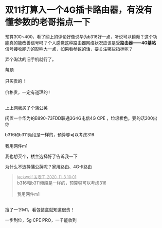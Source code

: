 # 双11打算入一个4G插卡路由器，有没有懂参数的老哥指点一下


预算300~400，看了网上的评论好像说华为b316好一点，听说可以锁频？这个功能真的能改善信号吗？个人感觉这种路由器网络状况应该是受<strong>路由器——4G基站</strong>信号接收能力的影响大一点，如果看参数的话，要关注哪些指标呢？<br />
<img id="aimg_GB0Zj" onclick="zoom(this, this.src, 0, 0, 0)" class="zoom" src="https://s1.ax1x.com/2020/11/03/BsEHje.png" onmouseover="img_onmouseoverfunc(this)" onload="thumbImg(this)" border="0" alt="" /><br />
<img id="aimg_d20n9" onclick="zoom(this, this.src, 0, 0, 0)" class="zoom" src="https://s1.ax1x.com/2020/11/03/BsEqnH.png" onmouseover="img_onmouseoverfunc(this)" onload="thumbImg(this)" border="0" alt="" /><img id="aimg_Rz6gb" onclick="zoom(this, this.src, 0, 0, 0)" class="zoom" src="https://cdn.jsdelivr.net/gh/hishis/forum-master/public/images/patch.gif" onmouseover="img_onmouseoverfunc(this)" onload="thumbImg(this)" border="0" alt="" />

弄个淘汰的旧手机就行了。

帮顶<br />
<br />
只买贵的！<br />
<br />
价格贵，一定有道理的！<br />
<br />
<img src="static/image/smiley/default/lol.gif" smilieid="12" border="0" alt="" /><img src="static/image/smiley/default/lol.gif" smilieid="12" border="0" alt="" /><img src="static/image/smiley/default/lol.gif" smilieid="12" border="0" alt="" />

上上网我买了个蒲公英<img src="static/image/smiley/default/lol.gif" smilieid="12" border="0" alt="" />

闲置一个华为的B890-73FDD联通3G4G电信4G CPE ，垃圾橙色，要的话200出你

b316和b311频段是一样的，预算够可以考虑316<br />
<br />
我用网件m1

我也想买个，楼主选择好了告诉我一下

为什么不选择蒲公英呢？家用路由、4G卡路由

<div class="quote"><blockquote><font size="2"><a href="https://www.hostloc.com/forum.php?mod=redirect&amp;goto=findpost&amp;pid=9393524&amp;ptid=761587" target="_blank"><font color="#999999">jackwolf 发表于 2020-11-3 10:01</font></a></font><br />
b316和b311频段是一样的，预算够可以考虑316<br />
<br />
我用网件m1</blockquote></div><br />
搜了一下M1，看包装盒就知道很贵！

一步到位，5g CPE PRO，一千能收到
